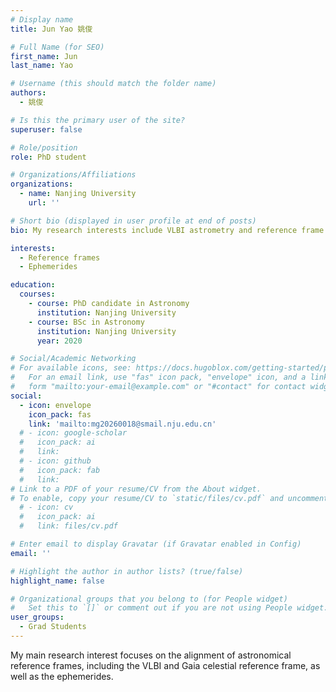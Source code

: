 ```yaml
---
# Display name
title: Jun Yao 姚俊

# Full Name (for SEO)
first_name: Jun 
last_name: Yao

# Username (this should match the folder name)
authors:
  - 姚俊

# Is this the primary user of the site?
superuser: false

# Role/position
role: PhD student

# Organizations/Affiliations
organizations:
  - name: Nanjing University
    url: ''

# Short bio (displayed in user profile at end of posts)
bio: My research interests include VLBI astrometry and reference frame.

interests:
  - Reference frames
  - Ephemerides

education:
  courses:
    - course: PhD candidate in Astronomy
      institution: Nanjing University
    - course: BSc in Astronomy
      institution: Nanjing University
      year: 2020

# Social/Academic Networking
# For available icons, see: https://docs.hugoblox.com/getting-started/page-builder/#icons
#   For an email link, use "fas" icon pack, "envelope" icon, and a link in the
#   form "mailto:your-email@example.com" or "#contact" for contact widget.
social:
  - icon: envelope
    icon_pack: fas
    link: 'mailto:mg20260018@smail.nju.edu.cn'
  # - icon: google-scholar
  #   icon_pack: ai
  #   link: 
  # - icon: github
  #   icon_pack: fab
  #   link: 
# Link to a PDF of your resume/CV from the About widget.
# To enable, copy your resume/CV to `static/files/cv.pdf` and uncomment the lines below.
  # - icon: cv
  #   icon_pack: ai
  #   link: files/cv.pdf

# Enter email to display Gravatar (if Gravatar enabled in Config)
email: ''

# Highlight the author in author lists? (true/false)
highlight_name: false

# Organizational groups that you belong to (for People widget)
#   Set this to `[]` or comment out if you are not using People widget.
user_groups:
  - Grad Students
---
```


My main research interest focuses on the alignment of astronomical reference frames, including the VLBI and Gaia celestial reference frame, as well as the ephemerides.
